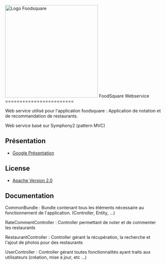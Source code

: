 
<img src="https://s-media-cache-ak0.pinimg.com/originals/c2/e1/54/c2e154c9bad81674be411bc67d3bf081.jpg" alt="Logo Foodsquare" width="300px"/>
FoodSquare Webservice
========================

Web service utilisé pour l'application foodsquare : Application de notation et 
de recommandation de restaurants.

Web service basé sur Symphony2 (pattern MVC)

## Présentation

* [Google Présentation](https://docs.google.com/presentation/d/12rFdgN0MJj2qub8wANnTufOxT141CV3ejXnqRMVhoJg/edit?usp=sharing)

## License

* [Apache Version 2.0](http://www.apache.org/licenses/LICENSE-2.0.html)


## Documentation

CommonBundle : Bundle contenant tous les éléments nécessaire au fonctionnement 
de l'application. (Controller, Entity, ...)

RateCommentController :  Controller permettant de noter et de commenter les 
restaurants

RestaurantController : Controller gérant la récupération, la recherche et l'ajout de photos
pour des restaurants

UserController : Controller gérant toutes fonctionnalités ayant traits aux utilisateurs 
(création, mise à jour, etc ...)
